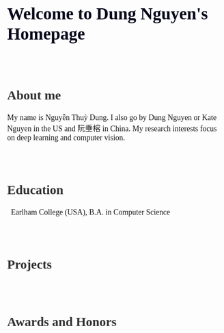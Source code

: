 <h1 style="color:#07081a; font-family:Calibri; font-size:40px">Welcome to Dung Nguyen's Homepage</h1>
<br/>
<br/>
<h2 style="color:rgb(50,50,50); font-family:Calibri; font-size:30px">About me</h2>
  <p style="font-size:18px; font-family:Calibri;">
  My name is Nguyễn Thuỳ Dung. I also go by Dung Nguyen or Kate Nguyen in the US and 阮垂榕 in China. My research interests focus on deep learning and computer vision.
  </p>
<br/>
<br/>

<h2 style="color:rgb(50,50,50); font-family:Calibri; font-size:30px">Education</h2>
  <p style="font-size:18px; font-family:Calibri;">
    <i class="fas fa-graduation-cap fa-lg" style="color: rgb(70,70,70)"></i>&nbsp; Earlham College (USA), B.A. in Computer Science
  </p>                                                                     
<br/>
<br/>

<h2 style="color:rgb(50,50,50); font-family:Calibri; font-size:30px">Projects</h2>
  <p style="font-size:18px; font-family:Calibri;">
  </p>
<br/>
<br/>

<h2 style="color:rgb(50,50,50); font-family:Calibri; font-size:30px">Awards and Honors</h2>
  <p style="font-size:18px;">
  </p>
<br/>
<br/>
